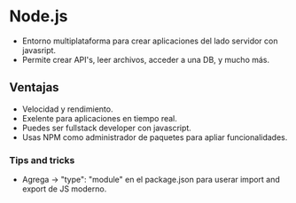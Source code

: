 # Node.js

- Entorno multiplataforma para crear aplicaciones del lado servidor con javasript.
- Permite crear API's, leer archivos, acceder a una DB, y mucho más.

## Ventajas

- Velocidad y rendimiento.
- Exelente para aplicaciones en tiempo real.
- Puedes ser fullstack developer con javascript.
- Usas NPM como administrador de paquetes para apliar funcionalidades.

### Tips and tricks

- Agrega -> "type": "module" en el package.json para userar import and export de JS moderno.
